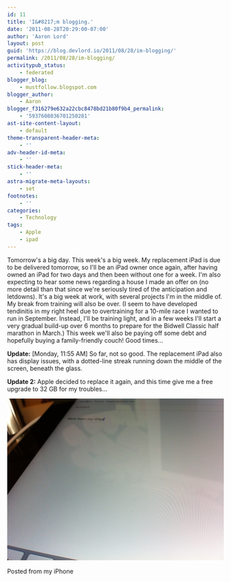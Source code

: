 ```yaml
---
id: 11
title: 'I&#8217;m blogging.'
date: '2011-08-28T20:29:00-07:00'
author: 'Aaron Lord'
layout: post
guid: 'https://blog.devlord.io/2011/08/28/im-blogging/'
permalink: /2011/08/28/im-blogging/
activitypub_status:
    - federated
blogger_blog:
    - mustfollow.blogspot.com
blogger_author:
    - Aaron
blogger_f316279e632a22cbc8478bd21b80f9b4_permalink:
    - '5937608036701250281'
ast-site-content-layout:
    - default
theme-transparent-header-meta:
    - ''
adv-header-id-meta:
    - ''
stick-header-meta:
    - ''
astra-migrate-meta-layouts:
    - set
footnotes:
    - ''
categories:
    - Technology
tags:
    - Apple
    - ipad
---
```


Tomorrow's a big day. This week's a big week. My replacement iPad is due to be delivered tomorrow, so I'll be an iPad owner once again, after having owned an iPad for two days and then been without one for a week. I'm also expecting to hear some news regarding a house I made an offer on (no more detail than that since we're seriously tired of the anticipation and letdowns). It's a big week at work, with several projects I'm in the middle of. My break from training will also be over. (I seem to have developed tendinitis in my right heel due to overtraining for a 10-mile race I wanted to run in September. Instead, I'll be training light, and in a few weeks I'll start a very gradual build-up over 6 months to prepare for the Bidwell Classic half marathon in March.) This week we'll also be paying off some debt and hopefully buying a family-friendly couch! Good times...

<strong>Update:</strong> [Monday, 11:55 AM] So far, not so good. The replacement iPad also has display issues, with a dotted-line streak running down the middle of the screen, beneath the glass.

<strong>Update 2:</strong> Apple decided to replace it again, and this time give me a free upgrade to 32 GB for my troubles...

<img src="/assets/img/2011/08/IMG_1893.JPG" alt="" />

Posted from my iPhone